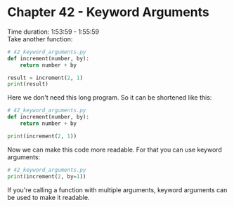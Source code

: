 # Chapter 42 - Keyword Arguments
Time duration: 1:53:59 - 1:55:59  
Take another function:

```python
# 42_keyword_arguments.py
def increment(number, by):
    return number + by

result = increment(2, 1)
print(result)
```

Here we don't need this long program. So it can be shortened like this:

```python
# 42_keyword_arguments.py
def increment(number, by):
    return number + by

print(increment(2, 1))
```

Now we can make this code more readable. For that you can use keyword arguments:

```python
# 42_keyword_arguments.py
print(increment(2, by=1))
```

If you're calling a function with multiple arguments, keyword arguments can be used to make it readable. 